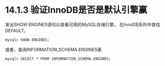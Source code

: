 # 14.1.3 验证InnoDB是否是默认引擎赢

发出SHOW ENGINES语句以查看可用的MySQL存储引擎。 在InnoDB系列中查找DEFAULT。

```text
mysql> SHOW ENGINES;
```

或者，查询INFORMATION\_SCHEMA.ENGINES表

```text
mysql> SELECT * FROM INFORMATION_SCHEMA.ENGINES;
```

